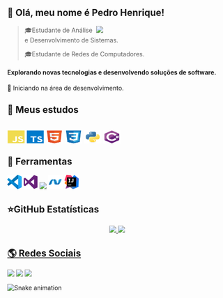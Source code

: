 
## 👋 Olá, meu nome é <strong>Pedro Henrique!</strong>

<img align="right" width="300" src="https://i2.wp.com/allhtaccess.info/wp-content/uploads/2018/03/programming.gif?fit=1281%2C716&ssl=1" />

> 🎓Estudante de Análise e Desenvolvimento de Sistemas.
> 
> 🎓Estudante de Redes de Computadores.
#### Explorando novas tecnologias e desenvolvendo soluções de software.

🔭 Iniciando na área de desenvolvimento.


## 🚀 Meus estudos
<div style="display: inline_block"><br>
<img align="center" alt="Pedro-Js" height="30" width="40" src="https://raw.githubusercontent.com/devicons/devicon/master/icons/javascript/javascript-plain.svg">
<img align="center" alt="Pedro-Ts" height="30" width="40" src="https://raw.githubusercontent.com/devicons/devicon/master/icons/typescript/typescript-plain.svg">
<img align="center" alt="Pedro-HTML" height="30" width="40" src="https://raw.githubusercontent.com/devicons/devicon/master/icons/html5/html5-original.svg">
<img align="center" alt="Pedro-CSS" height="30" width="40" src="https://raw.githubusercontent.com/devicons/devicon/master/icons/css3/css3-original.svg">
<img align="center" alt="Rafa-Python" height="30" width="40" src="https://raw.githubusercontent.com/devicons/devicon/master/icons/python/python-original.svg">
 <img align="center" alt="Rafa-Csharp" height="30" width="40" src="https://raw.githubusercontent.com/devicons/devicon/master/icons/csharp/csharp-original.svg">
</div>


## 🚀 Ferramentas

<code><img height="33" src="https://github.com/devicons/devicon/blob/master/icons/vscode/vscode-original.svg"></code>
<code><img height="33" src="https://github.com/devicons/devicon/blob/master/icons/visualstudio/visualstudio-plain.svg"></code>
<code><img height="33" src="https://raw.githubusercontent.com/jmnote/z-icons/master/svg/git.svg"></code>
<code><img height="33" src="https://github.com/devicons/devicon/blob/master/icons/dot-net/dot-net-original.svg"></code>
<code><img height="33" src="https://github.com/devicons/devicon/blob/master/icons/intellij/intellij-original.svg"></code>


## ⭐**GitHub Estatísticas**

<div align="center">
<a href="https://github.com/pedrohmenezes1">
 <img height="180em" src="https://github-readme-stats.vercel.app/api?username=pedrohmenezes1&show_icons=true&theme=dracula&include_all_commits=true&count_private=true"/>
 <img height="180em" src="https://github-readme-stats.vercel.app/api/top-langs/?username=pedrohmenezes1&layout=compact&langs_count=7&theme=dracula"/>
</div>


## 🌎 Redes Sociais
  
<div> 
<a href="https://instagram.com/pedro.hmenezes" target="_blank"><img src="https://img.shields.io/badge/-Instagram-%23E4405F?style=for-the-badge&logo=instagram&logoColor=white" target="_blank"></a>
</a> 
  <a href = "mailto:pedro.mk.133@gmail.com"><img src="https://img.shields.io/badge/-Gmail-%23333?style=for-the-badge&logo=gmail&logoColor=white" target="_blank"></a>
  <a href="https://www.linkedin.com/in/pedro-henrique-de-menezes-34a17a211" target="_blank"><img src="https://img.shields.io/badge/-LinkedIn-%230077B5?style=for-the-badge&logo=linkedin&logoColor=white" target="_blank"></a> 
  
  ![Snake animation](https://github.com/pedrohmenezes1/Pedrohmenezes1/blob/output/github-contribution-grid-snake.svg)
  
</div>
